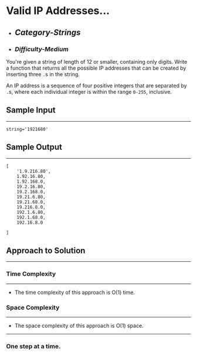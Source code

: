 # Valid IP Addresses...

- ## **_Category-Strings_**
- ### **_Difficulty-Medium_**

You're given a string of length of 12 or smaller, containing only digits. Write a function that returns all the possible IP addresses that can be created by inserting three `.`s in the string.

An IP address is a sequence of four positive integers that are separated by `.`s, where each individual integer is within the range `0-255`, inclusive.

## Sample Input

---

```
string='1921680'

```

## Sample Output

---

```
[
    '1.9.216.80',
    1.92.16.80,
    1.92.168.0,
    19.2.16.80,
    19.2.168.0,
    19.21.6.80,
    19.21.68.0,
    19.216.8.0,
    192.1.6.80,
    192.1.68.0,
    192.16.8.0

]
```

## Approach to Solution

---

### Time Complexity

---

- The time complexity of this approach is O(1) time.

### Space Complexity

---

- The space complexity of this approach is O(1) space.

---

### One step at a time.
